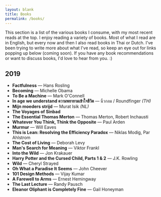 ```yaml
---
layout: blank
title: Books
permalink: /books/
---
```


This section is a list of the various books I consume, with my most recent reads at the top. I enjoy reading a variety of books. Most of what I read are in English, but every now and then I also read books in Thai or Dutch. I've been trying to write more about what I've read, so keep an eye out for links popping up below (coming soon). If you have any book recommendations or want to discuss books, I'd love to hear from you. :)

## 2019

<!-- + [**Factfulness**](/books/2019-09-26-factfulness) — Hans Rosling -->
+ **Factfulness** — Hans Rosling
+ **Becoming** — Michelle Obama
+ **To Be a Machine** — Mark O'Connell
+ **In age we understand ความพยายามเข้าใจชีวิต** — นิ้วกลม / Roundfinger _(TH)_
+ **Mijn moeders strijd** — Murat Isik _(NL)_
+ **The Voyages of Sinbad**
+ **The Essential Thomas Merton** — Thomas Merton, Robert Inchausti
+ **Whatever You Think, Think the Opposite** — Paul Arden
+ **Murmur** — Will Eaves
+ **This is Lean: Resolving the Efficiency Paradox** — Niklas Modig, Par Ahlstrom
+ **The Cost of Living** — Deborah Levy
+ **Man's Search for Meaning** — Viktor Frankl
+ **Into the Wild** — Jon Krakauer
+ **Harry Potter and the Cursed Child, Parts 1 & 2** — J.K. Rowling
+ **Wild** — Cheryl Strayed
+ **Oh What a Paradise It Seems** — John Cheever
+ **101 Design Methods** — Vijay Kumar
+ **A Farewell to Arms** — Ernest Hemingway
+ **The Last Lecture** — Randy Pausch
+ **Eleanor Oliphant is Completely Fine** — Gail Honeyman